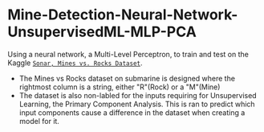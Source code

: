 # Mine-Detection-Neural-Network-UnsupervisedML-MLP-PCA
Using a neural network, a Multi-Level Perceptron, to train and test on the Kaggle [`Sonar, Mines vs. Rocks Dataset`](https://www.kaggle.com/mattcarter865/mines-vs-rocks).
- The Mines vs Rocks dataset on submarine is designed where the rightmost column is a string, either "R"(Rock) or a "M"(Mine)
- The dataset is also non-labled for the inputs requiring for Unsupervised Learning, the Primary Component Analysis.  This is ran to predict which input components cause a difference in the dataset when creating a model for it.
